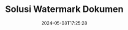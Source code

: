 ---
############################# Static ############################
layout: "family"
date:  2024-05-08T17:25:28
draft: false

product: "Watermark"
product_tag: "watermark"

lang: id

############################# Head ############################
head_title: "Tanda Air Dokumen C# Java Node.js | tambahkan tanda air"
head_description: "Tambahkan watermark ke PDF, gambar dan dokumen. Solusi Watermarking untuk Microsoft Office, PDF, OpenDocument, Gambar dan lain-lain."

############################# Header ############################
title: "Solusi Watermark Dokumen"
description:  |
  Tambahkan tanda air teks dan gambar untuk dokumen dan gambar Anda.

  Cari dan ubah tanda air dokumen dengan cara yang nyaman.

  Dapatkan info tentang tanda air yang disajikan dalam dokumen Anda.

############################# Supported Platforms ###############################
supported_platforms:
  enable: true
  head_title: "Pilih platform Anda"
  title: "Independensi platform"
  description: "GroupDocs.Watermark library mendukung sistem operasi dan kerangka kerja berikut:"
  details_link_title: "Pelajari selengkapnya"

  items:
    # items loop
    - title: ".NET"
      description: GroupDocs.Watermark .NET 
      color: "blue"
      tag: "net"
      link: "/watermark/net/"
      features_link: "https://docs.groupdocs.com/watermark/net/system-requirements/"
      features:
          # features loop
          - rows: "4"
            content: |
                    .NET Framework 4.6.2 or higher <br> .NET Core 2.0 or higher <br> .NET 6.0 or higher
      
          # features loop
          - rows: "1"
            content: |
                    Windows <br> Linux <br> Mac OS
      
          # features loop
          - rows: "3"
            content: |
                    Microsoft Visual Studio <br> JetBrains Rider
      
          # features loop
          - rows: "1"
            content: |
                    50+ file formats
      

    # items loop
    - title: "Java"
      description: GroupDocs.Watermark Java
      color: "red"
      tag: "java"
      link: "/watermark/java/"
      features_link: "https://docs.groupdocs.com/watermark/java/system-requirements/"
      features:
          # features loop
          - rows: "4"
            content: |
                    Java 8 or higher <br> Kotlin
      
          # features loop
          - rows: "1"
            content: |
                    Windows <br> Linux <br> Mac OS
      
          # features loop
          - rows: "3"
            content: |
                    IntelliJ IDEA <br> Eclipse <br> NetBeans
      
          # features loop
          - rows: "1"
            content: |
                    50+ file formats

    # items loop
    - title: "Node.js"
      description: GroupDocs.Watermark Node.js
      color: "green"
      tag: "nodejs-java"
      link: "/watermark/nodejs-java/"
      features_link: "https://docs.groupdocs.com/watermark/"
      features:
          # features loop
          - rows: "4"
            content: |
                    Node.js 16+ and J2SE 8.0 (1.8)+
      
          # features loop
          - rows: "1"
            content: |
                    Windows <br> Linux <br> Mac OS
      
          # features loop
          - rows: "3"
            content: |
                    Atom <br> Visual Studio Code <br> Editor teks lainnya
      
          # features loop
          - rows: "1"
            content: |
                    50+ file formats

############################# Features ###############################
features:
  enable: true
  title: "GroupDocs.Watermark ulasan fitur"
  description: "Perpustakaan dirancang untuk menambah, mencari, dan memperbarui berbagai jenis tanda air untuk format dokumen populer."

  items:
    # items loop
    - icon: "protect"
      title: "Lindungi file dengan tanda air"
      content: "Tambahkan tanda air teks dan gambar ke dokumen bisnis Anda."

    # items loop
    - icon: "search"
      title: "Cari tanda air yang ada"
      content: "Dapatkan informasi terperinci tentang tanda air yang ditempatkan dalam dokumen sebelumnya."

    # items loop
    - icon: "manipulate"
      title: "Memanipulasi tanda air dokumen"
      content: "Kontrol teks, gaya, gambar, dan fitur tanda air lainnya."

    # items loop
    - icon: "additional"
      title: "Berbagai fitur tambahan"
      content: "Dapatkan info dokumen, perbarui tautan hiper-atau halaman latar belakang dll."

############################# Code Samples ###############################
code_samples:
  enable: true
  title: "Lindungi dokumen dengan tanda air"
  description: "GroupDocs.Watermark contoh kode operasi tipikal."

  items:
    # items loop
    - title: "Membuat tanda air."
      content: "Untuk menambahkan tanda air ke dokumen, berikan jalur ke file target. Anda memiliki banyak opsi untuk dipilih untuk mendapatkan tanda air yang disesuaikan pada halaman tertentu."
      samples:
          # samples loop
          - language: "C#"
            color: "blue"
            content: |
                    <code class="language-csharp" data-lang="csharp">
                        // Tentukan dokumen yang akan diberi tanda air

                        using (Watermarker watermarker = new Watermarker("source.docx"))
                        {
                          // Buat objek watermark
                          TextWatermark watermark = new TextWatermark("top secret", new Font("Arial", 36));

                          // Mengatur opsi tanda air
                          watermark.ForegroundColor = Color.Red;
                          watermark.HorizontalAlignment = HorizontalAlignment.Center;
                          watermark.VerticalAlignment = VerticalAlignment.Center;

                          // Tambahkan watermark dan simpan file yang diproses
                          watermarker.Add(watermark);
                          watermarker.Save("result.docx");
                        }                    
                    </code>

          # samples loop
          - language: "Java"
            color: "red"
            content: |
                    <code class="language-java" data-lang="java">
                        // Tentukan dokumen yang akan diberi tanda air

                        Watermarker watermarker = new Watermarker("source.docx");

                        // Buat objek watermark
                        TextWatermark watermark = new TextWatermark("top secret", new Font("Arial", 36));

                        // Mengatur opsi tanda air
                        watermark.setForegroundColor(Color.getRed());
                        watermark.setHorizontalAlignment(HorizontalAlignment.Center);
                        watermark.setVerticalAlignment(VerticalAlignment.Center);

                        // Tambahkan watermark dan simpan file yang diproses
                        watermarker.add(watermark);
                        watermarker.save("result.docx");
                        watermarker.close();

                    </code>

          # samples loop
          - language: "TypeScript"
            color: "green"
            content: |
                    <code class="language-java" data-lang="javascript">
                        // Tentukan dokumen yang akan diberi tanda air

                        const watermarker = new Watermarker("source.docx");
    
                        // Buat objek watermark
                        const watermark = new TextWatermark("top secret", new Font("Arial", 36));

                        // Mengatur opsi tanda air
                        watermark.setForegroundColor(Color.getRed());
                        watermark.setHorizontalAlignment(HorizontalAlignment.Center);
                        watermark.setVerticalAlignment(VerticalAlignment.Center);

                        // Tambahkan watermark dan simpan file yang diproses
                        watermarker.add(watermark);
                        watermarker.save("result.docx");                        

                    </code>

############################# Supported Formats ###############################
formats:
  enable: true
  title: "50+ format file didukung"
  description: "GroupDocs.Watermark menyediakan watermarking untuk dokumen populer dan format file."

############################# Metrics ###############################
metrics:
  enable: true
  title: "Data statistik perpustakaan kami"
  description: "Selami metrik utama, ungkapkan wawasan tentang pencapaian, dampak, dan pertumbuhan kami."

  items:
    # items loop
    - number: "50+"
      title: "Format yang didukung"
      content: "Perpustakaan dapat memproses lebih dari 50 format file paling populer."

    # items loop
    - number: "800k"
      title: "NuGet unduhan"
      content: "GroupDocs.Watermark untuk .NET adalah perpustakaan populer dengan lebih dari 800.000 unduhan di NuGet."

    # items loop
    - number: "15k"
      title: "Unduhan Maven"
      content: "Dengan lebih dari 15K unduhan di Maven, GroupDocs.Watermark adalah pilihan populer bagi Java pengembang."

    # items loop
    - number: "140+"
      title: "Pelanggan yang bahagia"
      content: "Pengembang individu dan perusahaan top di seluruh dunia lebih memilih perpustakaan kami untuk membangun solusi inovatif."


############################# Customers ###############################
customers:
  enable: true
  title: "Pelanggan kami yang bahagia"
  description: "GroupDocs perpustakaan dipekerjakan oleh merek-merek terkenal dan terkemuka di seluruh dunia."

  items:
    # items loop
    - title: "BenQ Corporation"
      logo: "benq"
      
    # items loop
    - title: "Nasdaq Stock Market"
      logo: "nasdaq"
      
    # items loop
    - title: "AT&T Inc."
      logo: "att"
      
    # items loop
    - title: "Customer logo AstraZeneca"
      logo: "astrazeneca"
      
    # items loop
    - title: "Central Bank of Argentina"
      logo: "argentinacentralbank"
      
    # items loop
    - title: "Roche Holding AG"
      logo: "roche"
      
    # items loop
    - title: "Capita"
      logo: "capita"
      
    # items loop
    - title: "Axa S.A."
      logo: "axa"
      
    # items loop
    - title: "Instructure Inc."
      logo: "instructure"
      
    # items loop
    - title: "Wipro"
      logo: "wipro"


############################# Actions ###############################
actions:
  enable: true
  title: "Siap untuk memulai?"
  description: "Coba fitur GroupDocs.Watermark secara gratis di platform Anda"

  items:
    # items loop
    - title: ".NET"
      color: "blue"
      link: "/watermark/net/"

    # items loop
    - title: "Java"
      color: "red"
      link: "/watermark/java/"

    # items loop
    - title: "Node.js"
      color: "green"
      link: "/watermark/nodejs-java/"      

############################# FAQ ###############################
faq:
  enable: true
  title: "Pertanyaan yang sering diajukan"
  description: "Lihat Pertanyaan yang Sering Diajukan"

  items:
    # items loop
    - question: "Apakah perpustakaan eksternal diperlukan oleh GroupDocs.Watermark untuk manipulasi dokumen?"
      answer: "GroupDocs.Watermark bekerja secara independen, tidak perlu perangkat lunak pihak ketiga seperti Adobe Acrobat, Microsoft Office, dll."

    # items loop
    - question: "Dapatkah saya menguji fitur GroupDocs.Watermark sebelum membeli?"
      answer: "Ya, GroupDocs.Watermark menawarkan uji coba gratis! Instal dan coba, tetapi perlu diingat: Versi uji coba menambahkan 'lencana percoba' ke dokumen Anda, hanya 3 halaman pertama yang diproses. Ingin pengalaman penuh? Dapatkan lisensi sementara 30 hari gratis untuk fungsionalitas penuh. Lihat detail di bawah [lisensi sementara](https://purchase.groupdocs.com/temporary-license/)."

    # items loop
    - question: "Jenis lisensi apa yang disediakan?"
      answer: "Butuh lisensi GroupDocs.Watermark? Kami punya pilihan! Pilih dari lisensi berdasarkan banyak opsi. Jumlah pengembang dalam tim Anda. Lokasi penyebaran seperti kantor tunggal atau tempat kerja jarak jauh. Apakah distribusi pelanggan akhir perlu berbagi SDK/API dengan klien? Atau, ada lisensi untuk penggunaan bulanan: Bayar hanya untuk apa yang Anda gunakan dengan paket terukur. Selami lebih dalam dan temukan [harga](https://purchase.groupdocs.com/pricing/watermark/net/) yang sempurna."

############################# Cloud Links ###############################
cloud_links:
  enable: true
  title: "GroupDocs.Watermark API kode rendah"
  description: "Tambahkan tanda air ke file oleh aplikasi Anda menggunakan REST API berbasis cloud kami."
  
  items:
    # items loop
    - title: "GroupDocs.Watermark Cloud for cURL"
      content: "Gunakan cURL REST ful API untuk menandai PDF, Word, Excel, PowerPoint, JPEG dan format file populer lainnya."
      icon: "groupdocs_watermark-for-curl"
      link: "https://products.groupdocs.cloud/watermark/curl"

    # items loop
    - title: "GroupDocs.Watermark Cloud for .NET"
      content: "Berdayakan aplikasi .NET Anda dengan fitur watermarking dokumen oleh Cloud SDK untuk .NET. Lindungi dokumen bisnis Anda sendiri."
      icon: "groupdocs_watermark-for-net"
      link: "https://products.groupdocs.cloud/watermark/net"

    # items loop
    - title: "GroupDocs.Watermark Cloud for Java"
      content: "GroupDocs.Watermark SDK yang dirancang untuk Java memberikan kemungkinan baru untuk aplikasi Java dan file bisnis Anda."
      icon: "groupdocs_watermark-for-java"
      link: "https://products.groupdocs.cloud/watermark/java"

############################# App links ###############################
app_links:
  enable: true
  title: "GroupDocs.Watermark Aplikasi web"
  description: "GroupDocs memberikan akses ke aplikasi web untuk menambahkan tanda air ke dokumen Anda. Lebih dari 50 format file populer dapat diberi tanda air di browser favorit Anda SECARA GRATIS."

  items:
    # items loop
    - title: "GroupDocs.Watermark Total"
      content: "Alat online untuk menambahkan tanda air ke dokumen dari perangkat apa pun."
      icon: "groupdocs_watermark-app"
      link: "https://products.groupdocs.app/watermark/total"

    # items loop
    - title: "GroupDocs.Watermark DOCX"
      content: "Watermark MS Word DOCX online."
      icon: "groupdocs_words-app"
      link: "https://products.groupdocs.app/watermark/docx"

    # items loop
    - title: "GroupDocs.Watermark PDF"
      content: "Lindungi PDF dokumen secara online."
      icon: "groupdocs_pdf-app"
      link: "https://products.groupdocs.app/watermark/pdf"


      


---